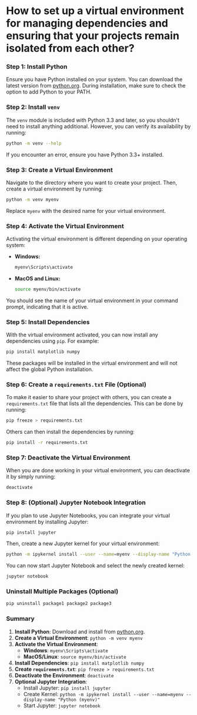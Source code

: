# How to set up a virtual environment for managing dependencies and ensuring that your projects remain isolated from each other?

### Step 1: Install Python

Ensure you have Python installed on your system. You can download the latest version from [python.org](https://www.python.org/downloads/). During installation, make sure to check the option to add Python to your PATH.

### Step 2: Install `venv`

The `venv` module is included with Python 3.3 and later, so you shouldn't need to install anything additional. However, you can verify its availability by running:

```sh
python -m venv --help
```

If you encounter an error, ensure you have Python 3.3+ installed.

### Step 3: Create a Virtual Environment

Navigate to the directory where you want to create your project. Then, create a virtual environment by running:

```sh
python -m venv myenv
```

Replace `myenv` with the desired name for your virtual environment.

### Step 4: Activate the Virtual Environment

Activating the virtual environment is different depending on your operating system:

- **Windows:**

  ```sh
  myenv\Scripts\activate
  ```

- **MacOS and Linux:**

  ```sh
  source myenv/bin/activate
  ```

You should see the name of your virtual environment in your command prompt, indicating that it is active.

### Step 5: Install Dependencies

With the virtual environment activated, you can now install any dependencies using `pip`. For example:

```sh
pip install matplotlib numpy
```

These packages will be installed in the virtual environment and will not affect the global Python installation.

### Step 6: Create a `requirements.txt` File (Optional)

To make it easier to share your project with others, you can create a `requirements.txt` file that lists all the dependencies. This can be done by running:

```sh
pip freeze > requirements.txt
```

Others can then install the dependencies by running:

```sh
pip install -r requirements.txt
```

### Step 7: Deactivate the Virtual Environment

When you are done working in your virtual environment, you can deactivate it by simply running:

```sh
deactivate
```

### Step 8: (Optional) Jupyter Notebook Integration

If you plan to use Jupyter Notebooks, you can integrate your virtual environment by installing Jupyter:

```sh
pip install jupyter
```

Then, create a new Jupyter kernel for your virtual environment:

```sh
python -m ipykernel install --user --name=myenv --display-name "Python (myenv)"
```

You can now start Jupyter Notebook and select the newly created kernel:

```sh
jupyter notebook
```

### Uninstall Multiple Packages (Optional)
```sh
pip uninstall package1 package2 package3
```

### Summary

1. **Install Python**: Download and install from [python.org](https://www.python.org/downloads/).
2. **Create a Virtual Environment**: `python -m venv myenv`
3. **Activate the Virtual Environment**:
   - **Windows**: `myenv\Scripts\activate`
   - **MacOS/Linux**: `source myenv/bin/activate`
4. **Install Dependencies**: `pip install matplotlib numpy`
5. **Create `requirements.txt`**: `pip freeze > requirements.txt`
6. **Deactivate the Environment**: `deactivate`
7. **Optional Jupyter Integration**:
   - Install Jupyter: `pip install jupyter`
   - Create Kernel: `python -m ipykernel install --user --name=myenv --display-name "Python (myenv)"`
   - Start Jupyter: `jupyter notebook`
